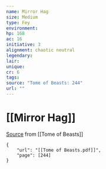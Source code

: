 ```yaml
---
name: Mirror Hag
size: Medium
type: Fey
environment: 
hp: 168
ac: 16
initiative: 3
alignment: chaotic neutral
legendary: 
lair: 
unique: 
cr: 6
tags: 
source: "Tome of Beasts: 244"
url: ""
---
```

# [[Mirror Hag]]

[Source](zotero://open-pdf/library/items/ULEQWHJM?page=244) from [[Tome of Beasts]]

```pdf
{
	"url": "[[Tome of Beasts.pdf]]",
	"page": [244]
}
```

